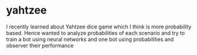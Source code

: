 # yahtzee
I recently learned about Yahtzee dice game which I think is more probability based. Hence wanted to analyze probabilities of each scenario and try to train a bot using neural networks and one bot using probabilities and observer their performance
